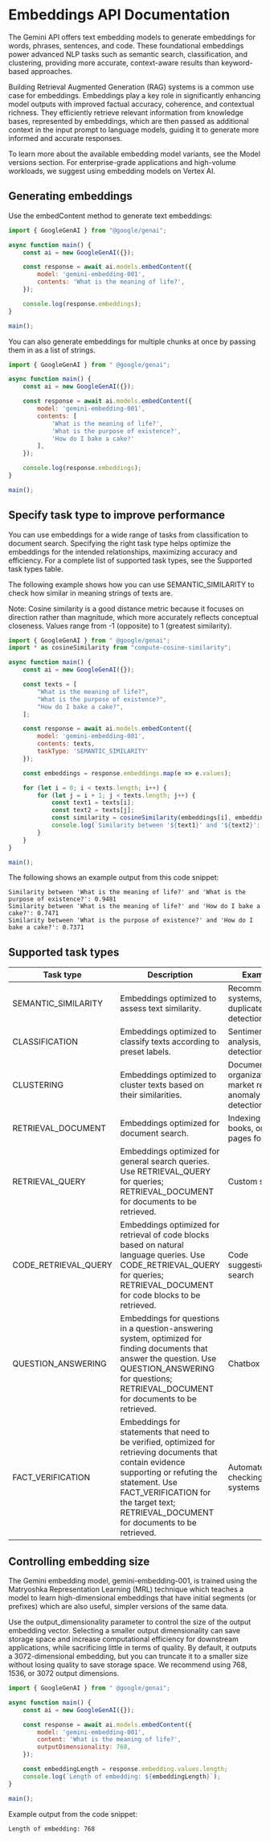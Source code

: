 # Embeddings API Documentation

The Gemini API offers text embedding models to generate embeddings for words, phrases, sentences, and code. These foundational embeddings power advanced NLP tasks such as semantic search, classification, and clustering, providing more accurate, context-aware results than keyword-based approaches.

Building Retrieval Augmented Generation (RAG) systems is a common use case for embeddings. Embeddings play a key role in significantly enhancing model outputs with improved factual accuracy, coherence, and contextual richness. They efficiently retrieve relevant information from knowledge bases, represented by embeddings, which are then passed as additional context in the input prompt to language models, guiding it to generate more informed and accurate responses.

To learn more about the available embedding model variants, see the Model versions section. For enterprise-grade applications and high-volume workloads, we suggest using embedding models on Vertex AI.

## Generating embeddings

Use the embedContent method to generate text embeddings:

```javascript
import { GoogleGenAI } from "@google/genai";

async function main() {
    const ai = new GoogleGenAI({});

    const response = await ai.models.embedContent({
        model: 'gemini-embedding-001',
        contents: 'What is the meaning of life?',
    });

    console.log(response.embeddings);
}

main();
```

You can also generate embeddings for multiple chunks at once by passing them in as a list of strings.

```javascript
import { GoogleGenAI } from " @google/genai";

async function main() {
    const ai = new GoogleGenAI({});

    const response = await ai.models.embedContent({
        model: 'gemini-embedding-001',
        contents: [
            'What is the meaning of life?',
            'What is the purpose of existence?',
            'How do I bake a cake?'
        ],
    });

    console.log(response.embeddings);
}

main();
```

## Specify task type to improve performance

You can use embeddings for a wide range of tasks from classification to document search. Specifying the right task type helps optimize the embeddings for the intended relationships, maximizing accuracy and efficiency. For a complete list of supported task types, see the Supported task types table.

The following example shows how you can use SEMANTIC_SIMILARITY to check how similar in meaning strings of texts are.

Note: Cosine similarity is a good distance metric because it focuses on direction rather than magnitude, which more accurately reflects conceptual closeness. Values range from -1 (opposite) to 1 (greatest similarity).

```javascript
import { GoogleGenAI } from " @google/genai";
import * as cosineSimilarity from "compute-cosine-similarity";

async function main() {
    const ai = new GoogleGenAI({});

    const texts = [
        "What is the meaning of life?",
        "What is the purpose of existence?",
        "How do I bake a cake?",
    ];

    const response = await ai.models.embedContent({
        model: 'gemini-embedding-001',
        contents: texts,
        taskType: 'SEMANTIC_SIMILARITY'
    });

    const embeddings = response.embeddings.map(e => e.values);

    for (let i = 0; i < texts.length; i++) {
        for (let j = i + 1; j < texts.length; j++) {
            const text1 = texts[i];
            const text2 = texts[j];
            const similarity = cosineSimilarity(embeddings[i], embeddings[j]);
            console.log(`Similarity between '${text1}' and '${text2}': ${similarity.toFixed(4)}`);
        }
    }
}

main();
```

The following shows an example output from this code snippet:

```
Similarity between 'What is the meaning of life?' and 'What is the purpose of existence?': 0.9481
Similarity between 'What is the meaning of life?' and 'How do I bake a cake?': 0.7471
Similarity between 'What is the purpose of existence?' and 'How do I bake a cake?': 0.7371
```

## Supported task types

| Task type | Description | Examples |
|-----------|-------------|----------|
| SEMANTIC_SIMILARITY | Embeddings optimized to assess text similarity. | Recommendation systems, duplicate detection |
| CLASSIFICATION | Embeddings optimized to classify texts according to preset labels. | Sentiment analysis, spam detection |
| CLUSTERING | Embeddings optimized to cluster texts based on their similarities. | Document organization, market research, anomaly detection |
| RETRIEVAL_DOCUMENT | Embeddings optimized for document search. | Indexing articles, books, or web pages for search. |
| RETRIEVAL_QUERY | Embeddings optimized for general search queries. Use RETRIEVAL_QUERY for queries; RETRIEVAL_DOCUMENT for documents to be retrieved. | Custom search |
| CODE_RETRIEVAL_QUERY | Embeddings optimized for retrieval of code blocks based on natural language queries. Use CODE_RETRIEVAL_QUERY for queries; RETRIEVAL_DOCUMENT for code blocks to be retrieved. | Code suggestions and search |
| QUESTION_ANSWERING | Embeddings for questions in a question-answering system, optimized for finding documents that answer the question. Use QUESTION_ANSWERING for questions; RETRIEVAL_DOCUMENT for documents to be retrieved. | Chatbox |
| FACT_VERIFICATION | Embeddings for statements that need to be verified, optimized for retrieving documents that contain evidence supporting or refuting the statement. Use FACT_VERIFICATION for the target text; RETRIEVAL_DOCUMENT for documents to be retrieved. | Automated fact-checking systems |

## Controlling embedding size

The Gemini embedding model, gemini-embedding-001, is trained using the Matryoshka Representation Learning (MRL) technique which teaches a model to learn high-dimensional embeddings that have initial segments (or prefixes) which are also useful, simpler versions of the same data.

Use the output_dimensionality parameter to control the size of the output embedding vector. Selecting a smaller output dimensionality can save storage space and increase computational efficiency for downstream applications, while sacrificing little in terms of quality. By default, it outputs a 3072-dimensional embedding, but you can truncate it to a smaller size without losing quality to save storage space. We recommend using 768, 1536, or 3072 output dimensions.

```javascript
import { GoogleGenAI } from " @google/genai";

async function main() {
    const ai = new GoogleGenAI({});

    const response = await ai.models.embedContent({
        model: 'gemini-embedding-001',
        content: 'What is the meaning of life?',
        outputDimensionality: 768,
    });

    const embeddingLength = response.embedding.values.length;
    console.log(`Length of embedding: ${embeddingLength}`);
}

main();
```

Example output from the code snippet:

```
Length of embedding: 768
```